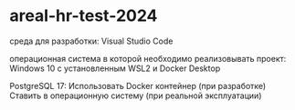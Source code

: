 # areal-hr-test-2024

среда для разработки:
Visual Studio Code 

операционная система в которой необходимо реализовывать проект:
Windows 10 с установленным WSL2 и Docker Desktop 

PostgreSQL 17:
Использовать Docker контейнер (при разработке)
Ставить в операционную систему (при реальной эксплуатации)
